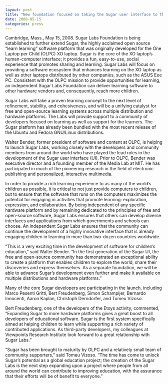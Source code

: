 ```yaml
---
layout: post
title: "New foundation focused on taking the Sugar user interface to the next level of usability and utility"
date: 2008-05-15
categories: press
---
```



Cambridge, Mass., May 15, 2008. Sugar Labs Foundation is being established to
further extend Sugar, the highly acclaimed open source “learn learning”
software platform that was originally developed for the One Laptop per Child
(OLPC) XO laptop. Sugar is the core of the XO laptop’s human-computer
interface; it provides a fun, easy-to-use, social experience that promotes
sharing and learning. Sugar Labs will focus on providing a software ecosystem
that enhances learning on the XO laptop as well as other laptops distributed
by other companies, such as the ASUS Eee PC. Consistent with the OLPC mission
to provide opportunities for learning, an independent Sugar Labs Foundation
can deliver learning software to other hardware vendors and, consequently,
reach more children.

Sugar Labs will take a proven learning concept to the next level of
refinement, stability, and cohesiveness, and will be a unifying catalyst for
free and open-source learning systems across multiple distribution and
hardware platforms. The Labs will provide support to a community of developers
focused on learning as well as support for the learners. The Sugar platform
has already been bundled with the most recent release of the Ubuntu and Fedora
GNU/Linux distributions.

Walter Bender, former president of software and content at OLPC, is helping to
launch Sugar Labs, working closely with the developers and community members
from around the world who have played the lead roles in the development of the
Sugar user interface (UI). Prior to OLPC, Bender was executive director and a
founding member of the Media Lab at MIT. He has participated in much of the
pioneering research in the field of electronic publishing and personalized,
interactive multimedia.

In order to provide a rich learning experience to as many of the world’s
children as possible, it is critical to not just provide computers to
children, but to ensure that the software that runs on the computers maximizes
the potential for engaging in activities that promote learning: exploration,
expression, and collaboration. By being independent of any specific hardware
platform and by remaining dedicated to the principles of free and open-source
software, Sugar Labs ensures that others can develop diverse interfaces and
applications from which governments and schools can choose. An independent
Sugar Labs ensures that the community can continue the development of a highly
innovative interface that is already engaging children in learning in more
than two-dozen countries worldwide.

“This is a very exciting time in the development of software for children’s
education,” said Walter Bender. “In the first generation of the Sugar UI, the
free and open-source community has demonstrated an exceptional ability to
create a platform that enables children to explore the world, share their
discoveries and express themselves. As a separate foundation, we will be able
to advance Sugar’s development even further and make it available on multiple
distributions and hardware platforms.”

Many of the core Sugar developers are participating in the launch, including
Marco Pesenti Gritti, Bert Freudenberg, Simon Schampijer, Bernardo Innocenti,
Aaron Kaplan, Christoph Derndorfer, and Tomeu Vizoso.

Bert Freudenberg, one of the developers of the Etoys activity, commented,
“Expanding Sugar to more hardware platforms gives a great boost to all
developers of educational software. Sugar is the first system specifically
aimed at helping children to learn while supporting a rich variety of
contributed applications. As third-party developers, my colleagues at
Viewpoints Research Institute look forward to a great relationship with Sugar
Labs.”

“Sugar has been brought to maturity by OLPC and a relatively small team of
community supporters,” said Tomeu Vizoso. “The time has come to unlock Sugar’s
potential as a global education project; the creation of the Sugar Labs is the
next step expanding upon a project where people from all around the world can
contribute to improving education, with the assurance that their efforts will
be of benefit to everyone.”

